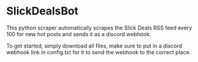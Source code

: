 # SlickDealsBot
This python scraper automatically scrapes the Slick Deals RSS feed every 100 for new hot posts and sends it as a discord webhook.

To get started, simply download all files, make sure to put in a discord webhook link in config.txt for it to send the webhook to the correct place.
